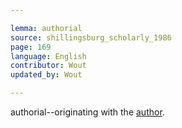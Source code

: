 ```yaml
---

lemma: authorial
source: shillingsburg_scholarly_1986
page: 169
language: English
contributor: Wout
updated_by: Wout

---
```


authorial--originating with the [author](author.html).
